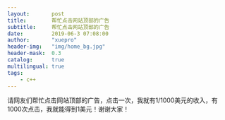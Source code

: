 ```yaml
---
layout:       post
title:        帮忙点击网站顶部的广告
subtitle:     帮忙点击网站顶部的广告
date:         2019-06-3 07:08:00
author:       "xuepro"
header-img:   "img/home_bg.jpg"
header-mask:  0.3
catalog:      true
multilingual: true
tags:
    - c++
---
```


请网友们帮忙点击网站顶部的广告，点击一次，我就有1/1000美元的收入，有1000次点击，我就能得到1美元！谢谢大家！
